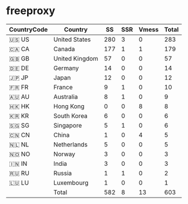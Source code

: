 # freeproxy

|CountryCode|Country|SS|SSR|Vmess|Total|
|  ----  | ----  |  ----  | ----  |  ----  | ----  |
|🇺🇸 US|United States|280|3|0|283|
|🇨🇦 CA|Canada|177|1|1|179|
|🇬🇧 GB|United Kingdom|57|0|0|57|
|🇩🇪 DE|Germany|14|0|0|14|
|🇯🇵 JP|Japan|12|0|0|12|
|🇫🇷 FR|France|9|1|0|10|
|🇦🇺 AU|Australia|8|1|0|9|
|🇭🇰 HK|Hong Kong|0|0|8|8|
|🇰🇷 KR|South Korea|6|0|0|6|
|🇸🇬 SG|Singapore|5|1|0|6|
|🇨🇳 CN|China|1|0|4|5|
|🇳🇱 NL|Netherlands|5|0|0|5|
|🇳🇴 NO|Norway|3|0|0|3|
|🇮🇳 IN|India|3|0|0|3|
|🇷🇺 RU|Russia|1|1|0|2|
|🇱🇺 LU|Luxembourg|1|0|0|1|
||Total|582|8|13|603|
